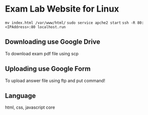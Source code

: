 # Exam Lab Website for Linux 

`mv index.html /var/www/html/`
`sudo service apche2 start`
`ssh -R 80:<IPAddress>:80 localhost.run` 

## Downloading use Google Drive
To download exam pdf file using scp  

## Uploading use Google Form
To upload answer file using ftp and put command!

## Language 
html, css, javascript core
